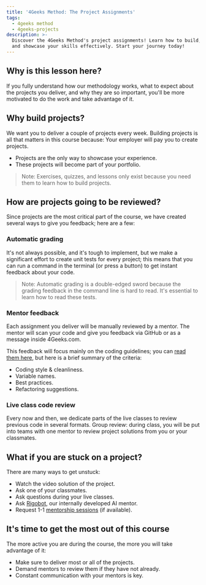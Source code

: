 ```yaml
---
title: '4Geeks Method: The Project Assignments'
tags:
  - 4geeks method
  - 4geeks-projects
description: >-
  Discover the 4Geeks Method's project assignments! Learn how to build, review,
  and showcase your skills effectively. Start your journey today!
---
```

## Why is this lesson here?
If you fully understand how our methodology works, what to expect about the projects you deliver, and why they are so important, you'll be more motivated to do the work and take advantage of it. 

## Why build projects?
We want you to deliver a couple of projects every week. Building projects is all that matters in this course because:
Your employer will pay you to create projects.

- Projects are the only way to showcase your experience.
- These projects will become part of your portfolio.

> Note: Exercises, quizzes, and lessons only exist because you need them to learn how to build projects.

## How are projects going to be reviewed?
Since projects are the most critical part of the course, we have created several ways to give you feedback; here are a few:

### Automatic grading
It's not always possible, and it's tough to implement, but we make a significant effort to create unit tests for every project; this means that you can run a command in the terminal (or press a button) to get instant feedback about your code.

> Note: Automatic grading is a double-edged sword because the grading feedback in the command line is hard to read. It's essential to learn how to read these tests.

### Mentor feedback
Each assignment you deliver will be manually reviewed by a mentor. The mentor will scan your code and give you feedback via GitHub or as a message inside 4Geeks.com.

This feedback will focus mainly on the coding guidelines; you can [read them here](https://4geeks.com/lesson/coding-standards-guidelines), but here is a brief summary of the criteria:

- Coding style & cleanliness.
- Variable names.
- Best practices.
- Refactoring suggestions.

### Live class code review
Every now and then, we dedicate parts of the live classes to review previous code in several formats.
Group review: during class, you will be put into teams with one mentor to review project solutions from you or your classmates. 

## What if you are stuck on a project?
There are many ways to get unstuck:

- Watch the video solution of the project.
- Ask one of your classmates.
- Ask questions during your live classes.
- Ask [Rigobot](https://4geeks.com/rigobot), our internally developed AI mentor.
- Request 1-1 [mentorship sessions](https://4geeks.com/docs/knowledge-base-4geeks/mentoring-sessions) (if available).

## It's time to get the most out of this course
The more active you are during the course, the more you will take advantage of it:

- Make sure to deliver most or all of the projects.
- Demand mentors to review them if they have not already.
- Constant communication with your mentors is key.
